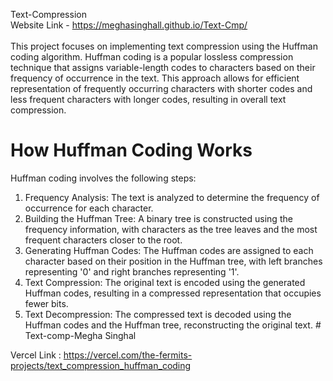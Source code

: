 Text-Compression
</br>
Website Link - https://meghasinghall.github.io/Text-Cmp/ <br/>
</br>
This project focuses on implementing text compression using the Huffman coding algorithm. Huffman coding is a popular lossless compression technique that assigns variable-length codes to characters based on their frequency of occurrence in the text. This approach allows for efficient representation of frequently occurring characters with shorter codes and less frequent characters with longer codes, resulting in overall text compression.

# How Huffman Coding Works
Huffman coding involves the following steps:

1. Frequency Analysis: The text is analyzed to determine the frequency of occurrence for each character.
2. Building the Huffman Tree: A binary tree is constructed using the frequency information, with characters as the tree leaves and the most frequent characters closer to the root.
3. Generating Huffman Codes: The Huffman codes are assigned to each character based on their position in the Huffman tree, with left branches representing '0' and right branches representing '1'.
4. Text Compression: The original text is encoded using the generated Huffman codes, resulting in a compressed representation that occupies fewer bits.
5. Text Decompression: The compressed text is decoded using the Huffman codes and the Huffman tree, reconstructing the original text.
#   T e x t - c o m p - Megha Singhal 


Vercel Link :
https://vercel.com/the-fermits-projects/text_compression_huffman_coding
 
 
